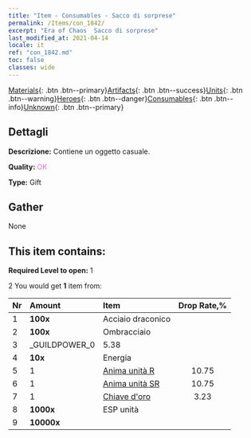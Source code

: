 ```yaml
---
title: "Item - Consumables - Sacco di sorprese"
permalink: /Items/con_1842/
excerpt: "Era of Chaos  Sacco di sorprese"
last_modified_at: 2021-04-14
locale: it
ref: "con_1842.md"
toc: false
classes: wide
---
```

 [Materials](/it/Items/){: .btn .btn--primary}[Artifacts](/it/Items/Artifacts/){: .btn .btn--success}[Units](/it/Items/Units/){: .btn .btn--warning}[Heroes](/it/Items/Heroes/){: .btn .btn--danger}[Consumables](/it/Items/Consumables/){: .btn .btn--info}[Unknown](/it/Items/Unknown/){: .btn .btn--primary}

## Dettagli
 **Descrizione:** Contiene un oggetto casuale.

 **Quality:** <span style="color: #DA70D6">OK</span>

 **Type:** Gift

## Gather

  None

## This item contains:

 **Required Level to open:** 1

 2 You would get **1** item  from:

  | Nr | Amount |     Item    | Drop Rate,% |
  |:---|:-------|:------------|:---------:|
  | 1 |  **100x** | Acciaio draconico |  | 5.38 | 
  | 2 |  **100x** | Ombracciaio |  | 7.53 | 
  | 3 | _GUILDPOWER_0 | 5.38 | 
  | 4 |  **10x** | Energia |  | 5.38 | 
  | 5 | 1 | [Anima unità R](/it/Items/con_533/) | 10.75 | 
  | 6 | 1 | [Anima unità SR](/it/Items/con_534/) | 10.75 | 
  | 7 | 1 | [Chiave d'oro](/it/Items/con_783/) | 3.23 | 
  | 8 |  **1000x** | ESP unità |  | 25.81 | 
  | 9 |  **10000x** | <i class="fas fa-coins"/> |  | 25.81 | 
